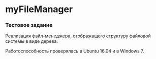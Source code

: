 # myFileManager

### Тестовое задание
Реализация файл-менеджера, отображащего структуру файловой системы
в виде дерева.

Работоспособность проверялась в Ubuntu 16.04 и в Windows 7.
